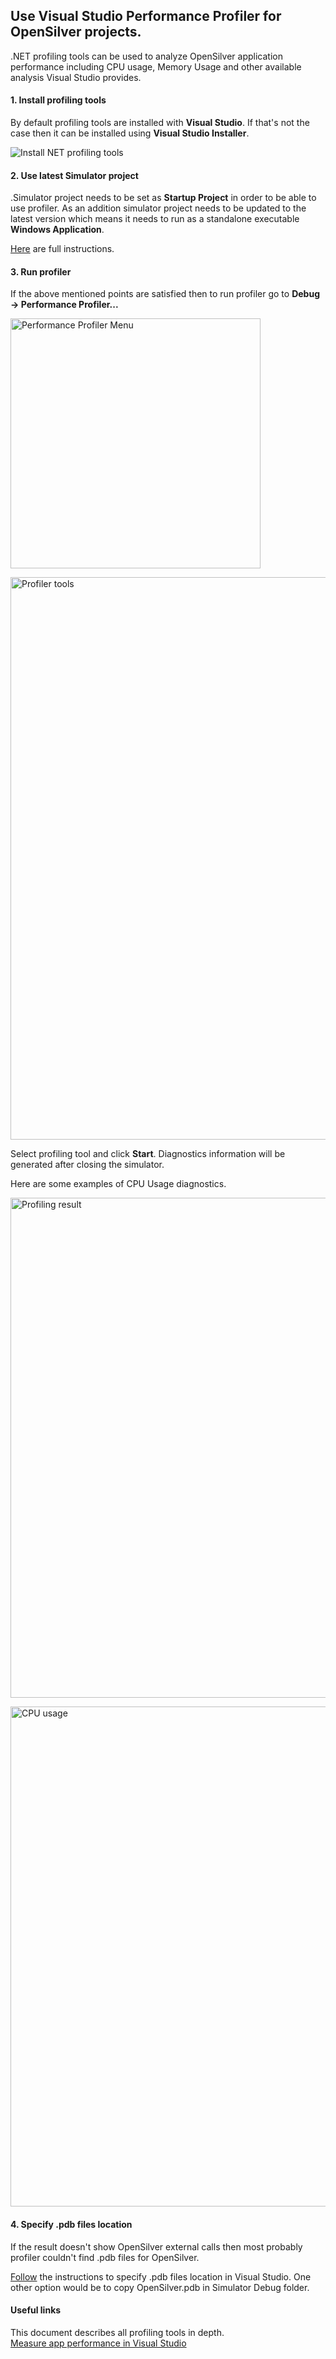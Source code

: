 ## Use Visual Studio Performance Profiler for OpenSilver projects.

.NET profiling tools can be used to analyze OpenSilver application performance including CPU usage, Memory Usage and other available analysis Visual Studio provides.

#### 1. Install profiling tools

By default profiling tools are installed with **Visual Studio**. If that's not the case then it can be installed using **Visual Studio Installer**.
 
<img src="/images/how-to-topics/install-net-profiling.png" alt="Install NET profiling tools" /><br />

#### 2. Use latest Simulator project

.Simulator project needs to be set as **Startup Project** in order to be able to use profiler. As an addition simulator project needs to be updated to the latest version which means it needs to run as a standalone executable **Windows Application**.

[Here](https://opensilver.net/permalinks/update/alpha19.aspx) are full instructions.

#### 3. Run profiler

If the above mentioned points are satisfied then to run profiler go to **Debug -> Performance Profiler...**

<img src="/images/how-to-topics/performance-profiler-menu.png" alt="Performance Profiler Menu" width="400" /><br />

<img src="/images/how-to-topics/profiler-tools.png" alt="Profiler tools" width="900" /><br />

Select profiling tool and click **Start**. Diagnostics information will be generated after closing the simulator.

Here are some examples of CPU Usage diagnostics.

<img src="/images/how-to-topics/profiling-result.png" alt="Profiling result" width="800" /><br />

<img src="/images/how-to-topics/cpu-usage.png" alt="CPU usage" width="800" /><br />

#### 4. Specify .pdb files location

If the result doesn't show OpenSilver external calls then most probably profiler couldn't find .pdb files for OpenSilver.

[Follow](https://docs.microsoft.com/en-us/visualstudio/debugger/specify-symbol-dot-pdb-and-source-files-in-the-visual-studio-debugger?view=vs-2019) the instructions to specify .pdb files location in Visual Studio. One other option would be to copy OpenSilver.pdb in Simulator Debug folder.

#### Useful links

This document describes all profiling tools in depth.\
[Measure app performance in Visual Studio](https://docs.microsoft.com/en-us/visualstudio/profiling/?view=vs-2019)
 